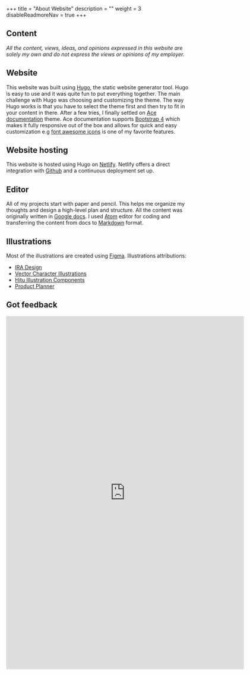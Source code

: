 +++
title = "About Website"
description = ""
weight = 3
disableReadmoreNav = true
+++

## Content
*All the content, views, ideas, and opinions expressed in this website are solely my own and do not express the views or opinions of my employer.*

## Website
This website was built using [Hugo](https://gohugo.io/about/what-is-hugo/), the static website generator tool. Hugo is easy to use and it was quite fun to put everything together. The main challenge with Hugo was choosing and customizing the theme. The way Hugo works is that you have to select the theme first and then try to fit in your content in there. After a few tries, I finally settled on [Ace documentation](https://themes.gohugo.io/ace-documentation/) theme. Ace documentation supports [Bootstrap 4](https://getbootstrap.com/) which makes it fully responsive out of the box and allows for quick and easy customization e.g [font awesome icons](https://fontawesome.com/v4.7.0/icons/) is one of my favorite features.


## Website hosting
This website is hosted using Hugo on [Netlify](https://www.netlify.com/). Netlify offers a direct integration with [Github](https://github.com/aarg/tpm) and a continuous deployment set up.


## Editor
All of my projects start with paper and pencil. This helps me organize my thoughts and design a high-level plan and structure. All the content was originally written in [Google docs](https://docs.google.com/). I used [Atom](https://atom.io/) editor for coding and transferring the content from docs to [Markdown](https://www.markdownguide.org/getting-started/) format.  

## Illustrations
Most of the illustrations are created using [Figma](https://www.figma.com/). Illustrations attributions:
  * [IRA Design](https://iradesign.io/gallery/illustrations)
  * [Vector Character Illustrations](https://www.figma.com/community/file/865151903316043704)
  * [Hitu Illustration Components](https://www.figma.com/file/bzQX2VvJj9KM07n6w0gKFq/Hitu-Illustration-Components-(Community)?node-id=185%3A569)
  * [Product Planner](https://www.figma.com/community/plugin/766652281834442616/Product-Planner)

## Got feedback

<iframe src="https://docs.google.com/forms/d/e/1FAIpQLSdTX5N5qVAqZxSYPMn1fS928PM818aP-p0ErJWczKugyQm6CQ/viewform?embedded=true" width="640" height="950" frameborder="0" marginheight="0" marginwidth="0">Loading…</iframe>
